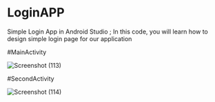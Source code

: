 # LoginAPP

Simple Login App in Android Studio ;
In this code, you will learn how to design simple login page for our application

#MainActivity

![Screenshot (113)](https://github.com/awaisiftikhar90/ChatBot/assets/43185991/cfafbde7-8f16-4851-8682-8af3b00d2594)

#SecondActivity

![Screenshot (114)](https://github.com/awaisiftikhar90/ChatBot/assets/43185991/d81e9494-0bb6-4817-873e-b340c14074a2)
